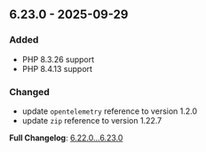 
## 6.23.0 - 2025-09-29

### Added

- PHP 8.3.26 support
- PHP 8.4.13 support

### Changed

- update `opentelemetry` reference to version 1.2.0
- update `zip` reference to version 1.22.7

**Full Changelog**: [6.22.0...6.23.0](https://github.com/llaville/php-compatinfo-db/compare/6.22.0...6.23.0)

